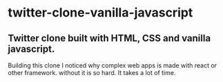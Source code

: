 # twitter-clone-vanilla-javascript
## Twitter clone built with HTML, CSS and vanilla javascript.

Building this clone I noticed why complex web apps is made with react or other framework.
without it is so hard. It takes a lot of time.
